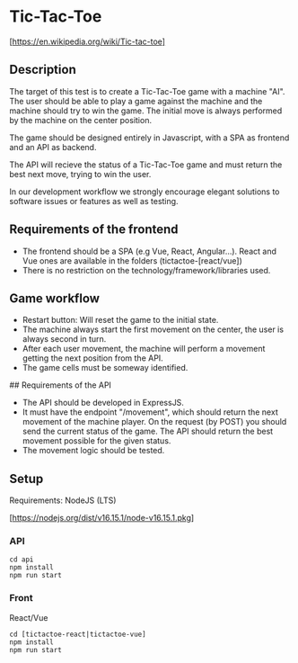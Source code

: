 # Tic-Tac-Toe

[https://en.wikipedia.org/wiki/Tic-tac-toe]

## Description

The target of this test is to create a Tic-Tac-Toe game with a machine "AI". The user should be able to play a game against the machine and
the machine should try to win the game. The initial move is always performed by the machine on the center position.

The game should be designed entirely in Javascript, with a SPA as frontend and an API as backend.

The API will recieve the status of a Tic-Tac-Toe game and must return the best next move, trying to win the user.

In our development workflow we strongly encourage elegant solutions to software issues or features as well as testing.

## Requirements of the frontend

- The frontend should be a SPA (e.g Vue, React, Angular…). React and Vue ones are available in the folders (tictactoe-[react/vue])
- There is no restriction on the technology/framework/libraries used.

## Game workflow

- Restart button: Will reset the game to the initial state.
- The machine always start the first movement on the center, the user is always second in turn.
- After each user movement, the machine will perform a movement getting the next position from the API. 
- The game cells must be someway identified.

## Requirements of the API

- The API should be developed in ExpressJS. 
- It must have the endpoint "/movement", which should return the next movement of the machine player. On the request (by POST) you should send the current status of the game. The API should return the best movement possible for the given status.
- The movement logic should be tested.

## Setup

Requirements: NodeJS (LTS)

[https://nodejs.org/dist/v16.15.1/node-v16.15.1.pkg]

### API

```
cd api
npm install
npm run start
```

### Front

React/Vue

```
cd [tictactoe-react|tictactoe-vue]
npm install
npm run start
```